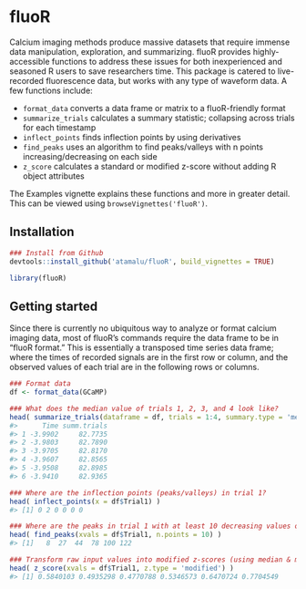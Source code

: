 fluoR
=====

Calcium imaging methods produce massive datasets that require immense
data manipulation, exploration, and summarizing. fluoR provides
highly-accessible functions to address these issues for both
inexperienced and seasoned R users to save researchers time. This
package is catered to live-recorded fluorescence data, but works with
any type of waveform data. A few functions include:

-   `format_data` converts a data frame or matrix to a fluoR-friendly
    format
-   `summarize_trials` calculates a summary statistic; collapsing across
    trials for each timestamp
-   `inflect_points` finds inflection points by using derivatives
-   `find_peaks` uses an algorithm to find peaks/valleys with n points
    increasing/decreasing on each side
-   `z_score` calculates a standard or modified z-score without adding R
    object attributes

The Examples vignette explains these functions and more in greater
detail. This can be viewed using `browseVignettes('fluoR')`.

Installation
------------

``` r
### Install from Github
devtools::install_github('atamalu/fluoR', build_vignettes = TRUE)
```

``` r
library(fluoR)
```

Getting started
---------------

Since there is currently no ubiquitous way to analyze or format calcium
imaging data, most of fluoR’s commands require the data frame to be in
“fluoR format.” This is essentially a transposed time series data frame;
where the times of recorded signals are in the first row or column, and
the observed values of each trial are in the following rows or columns.

``` r
### Format data
df <- format_data(GCaMP)
```

``` r
### What does the median value of trials 1, 2, 3, and 4 look like?
head( summarize_trials(dataframe = df, trials = 1:4, summary.type = 'median') )
#>      Time summ.trials
#> 1 -3.9902     82.7735
#> 2 -3.9803     82.7890
#> 3 -3.9705     82.8170
#> 4 -3.9607     82.8565
#> 5 -3.9508     82.8985
#> 6 -3.9410     82.9365
```

``` r
### Where are the inflection points (peaks/valleys) in trial 1?
head( inflect_points(x = df$Trial1) )
#> [1] 0 2 0 0 0 0
```

``` r
### Where are the peaks in trial 1 with at least 10 decreasing values on 
head( find_peaks(xvals = df$Trial1, n.points = 10) )
#> [1]   8  27  44  78 100 122
```

``` r
### Transform raw input values into modified z-scores (using median & mad) for trial 1
head( z_score(xvals = df$Trial1, z.type = 'modified') )
#> [1] 0.5840103 0.4935298 0.4770788 0.5346573 0.6470724 0.7704549
```
